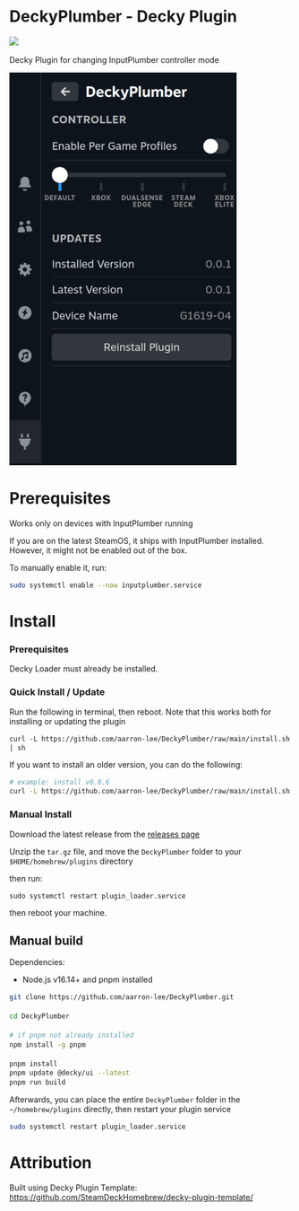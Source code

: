# DeckyPlumber - Decky Plugin

[![](https://img.shields.io/github/downloads/aarron-lee/DeckyPlumber/total.svg)](https://github.com/aarron-lee/DeckyPlumber/releases)

Decky Plugin for changing InputPlumber controller mode

![plugin image](./img/decky_plumber.png)

# Prerequisites

Works only on devices with InputPlumber running

If you are on the latest SteamOS, it ships with InputPlumber installed. However, it might not be enabled out of the box.

To manually enable it, run:

```bash
sudo systemctl enable --now inputplumber.service
```

# Install

### Prerequisites

Decky Loader must already be installed.

### Quick Install / Update

Run the following in terminal, then reboot. Note that this works both for installing or updating the plugin

```
curl -L https://github.com/aarron-lee/DeckyPlumber/raw/main/install.sh | sh

```

If you want to install an older version, you can do the following:

```bash
# example: install v0.0.6
curl -L https://github.com/aarron-lee/DeckyPlumber/raw/main/install.sh | VERSION=v0.0.6 sh

```

### Manual Install

Download the latest release from the [releases page](https://github.com/aarron-lee/DeckyPlumber/releases)

Unzip the `tar.gz` file, and move the `DeckyPlumber` folder to your `$HOME/homebrew/plugins` directory

then run:

```
sudo systemctl restart plugin_loader.service
```

then reboot your machine.

## Manual build

Dependencies:

- Node.js v16.14+ and pnpm installed

```bash
git clone https://github.com/aarron-lee/DeckyPlumber.git

cd DeckyPlumber

# if pnpm not already installed
npm install -g pnpm

pnpm install
pnpm update @decky/ui --latest
pnpm run build
```

Afterwards, you can place the entire `DeckyPlumber` folder in the `~/homebrew/plugins` directly, then restart your plugin service

```bash
sudo systemctl restart plugin_loader.service
```

# Attribution

Built using Decky Plugin Template: https://github.com/SteamDeckHomebrew/decky-plugin-template/
